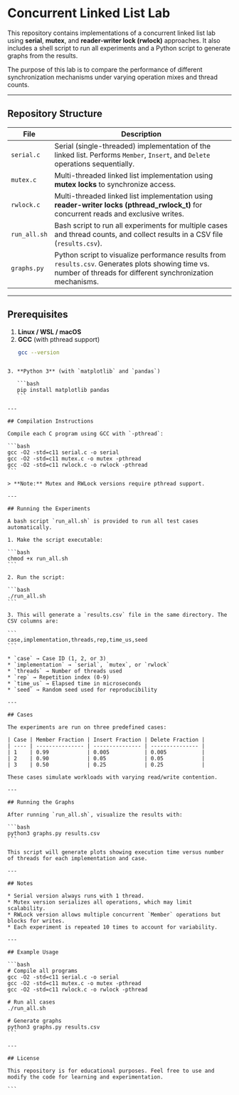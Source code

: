 # Concurrent Linked List Lab

This repository contains implementations of a concurrent linked list lab using **serial**, **mutex**, and **reader-writer lock (rwlock)** approaches. It also includes a shell script to run all experiments and a Python script to generate graphs from the results.

The purpose of this lab is to compare the performance of different synchronization mechanisms under varying operation mixes and thread counts.

---

## Repository Structure

| File | Description |
|------|-------------|
| `serial.c` | Serial (single-threaded) implementation of the linked list. Performs `Member`, `Insert`, and `Delete` operations sequentially. |
| `mutex.c`  | Multi-threaded linked list implementation using **mutex locks** to synchronize access. |
| `rwlock.c` | Multi-threaded linked list implementation using **reader-writer locks (pthread_rwlock_t)** for concurrent reads and exclusive writes. |
| `run_all.sh` | Bash script to run all experiments for multiple cases and thread counts, and collect results in a CSV file (`results.csv`). |
| `graphs.py` | Python script to visualize performance results from `results.csv`. Generates plots showing time vs. number of threads for different synchronization mechanisms. |

---

## Prerequisites

1. **Linux / WSL / macOS**  
2. **GCC** (with pthread support)  
   ```bash
   gcc --version
````

3. **Python 3** (with `matplotlib` and `pandas`)

   ```bash
   pip install matplotlib pandas
   ```

---

## Compilation Instructions

Compile each C program using GCC with `-pthread`:

```bash
gcc -O2 -std=c11 serial.c -o serial
gcc -O2 -std=c11 mutex.c -o mutex -pthread
gcc -O2 -std=c11 rwlock.c -o rwlock -pthread
```

> **Note:** Mutex and RWLock versions require pthread support.

---

## Running the Experiments

A bash script `run_all.sh` is provided to run all test cases automatically.

1. Make the script executable:

```bash
chmod +x run_all.sh
```

2. Run the script:

```bash
./run_all.sh
```

3. This will generate a `results.csv` file in the same directory. The CSV columns are:

```
case,implementation,threads,rep,time_us,seed
```

* `case` → Case ID (1, 2, or 3)
* `implementation` → `serial`, `mutex`, or `rwlock`
* `threads` → Number of threads used
* `rep` → Repetition index (0-9)
* `time_us` → Elapsed time in microseconds
* `seed` → Random seed used for reproducibility

---

## Cases

The experiments are run on three predefined cases:

| Case | Member Fraction | Insert Fraction | Delete Fraction |
| ---- | --------------- | --------------- | --------------- |
| 1    | 0.99            | 0.005           | 0.005           |
| 2    | 0.90            | 0.05            | 0.05            |
| 3    | 0.50            | 0.25            | 0.25            |

These cases simulate workloads with varying read/write contention.

---

## Running the Graphs

After running `run_all.sh`, visualize the results with:

```bash
python3 graphs.py results.csv
```

This script will generate plots showing execution time versus number of threads for each implementation and case.

---

## Notes

* Serial version always runs with 1 thread.
* Mutex version serializes all operations, which may limit scalability.
* RWLock version allows multiple concurrent `Member` operations but blocks for writes.
* Each experiment is repeated 10 times to account for variability.

---

## Example Usage

```bash
# Compile all programs
gcc -O2 -std=c11 serial.c -o serial
gcc -O2 -std=c11 mutex.c -o mutex -pthread
gcc -O2 -std=c11 rwlock.c -o rwlock -pthread

# Run all cases
./run_all.sh

# Generate graphs
python3 graphs.py results.csv
```

---

## License

This repository is for educational purposes. Feel free to use and modify the code for learning and experimentation.

```
